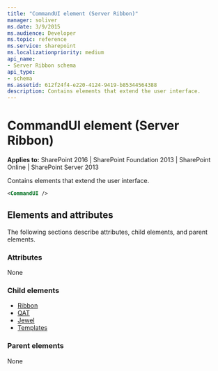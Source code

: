 ```yaml
---
title: "CommandUI element (Server Ribbon)"
manager: soliver
ms.date: 3/9/2015
ms.audience: Developer
ms.topic: reference
ms.service: sharepoint
ms.localizationpriority: medium
api_name:
- Server Ribbon schema
api_type:
- schema
ms.assetid: 612f24f4-e220-4124-9419-b85344564388
description: Contains elements that extend the user interface. 
---
```


# CommandUI element (Server Ribbon)

**Applies to:** SharePoint 2016 | SharePoint Foundation 2013 | SharePoint Online | SharePoint Server 2013
  
Contains elements that extend the user interface. 
  
```XML
<CommandUI />
```

## Elements and attributes

The following sections describe attributes, child elements, and parent elements.

### Attributes

None

### Child elements

- [Ribbon](ribbon-element.md) 
- [QAT](qat-element.md) 
- [Jewel](jewel-element.md) 
- [Templates](templates-element.md) 
   
### Parent elements

None
